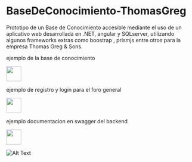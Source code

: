 # BaseDeConocimiento-ThomasGreg
Prototipo de un Base de Conocimiento accesible mediante el uso de un aplicativo web desarrollada en .NET, angular y SQLserver, utilizando algunos frameworks extras como boostrap , prismjs entre otros para la empresa Thomas Greg & Sons.





ejemplo de la base de conocimiento

<img src="https://github.com/Khesartt/BaseDeConocimiento-ThomasGreg/blob/main/base%20de%20conocimiento.gif" width="40" height="40" />


ejemplo de registro y login para el foro general


<img src="https://github.com/Khesartt/BaseDeConocimiento-ThomasGreg/blob/main/login%20y%20register.gif" width="40" height="40" />

ejemplo documentacion en swagger del backend


<img src="
https://github.com/Khesartt/BaseDeConocimiento-ThomasGreg/blob/main/documentacion%20swagger.gif" width="40" height="40" />


![Alt Text](https://media.giphy.com/media/vFKqnCdLPNOKc/giphy.gif)



